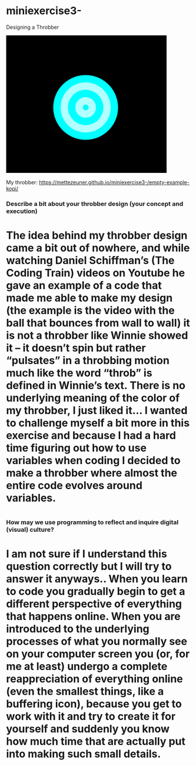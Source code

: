 # miniexercise3-
Designing a Throbber

![ScreenShot](https://github.com/MetteZeuner/miniexercise3-/blob/gh-pages/Throbber.png)

My throbber:  <https://mettezeuner.github.io/miniexercise3-/empty-example-kopi/> 

<h3>Describe a bit about your throbber design (your concept and execution)<h3> 

<h1>The idea behind my throbber design came a bit out of nowhere, and while watching Daniel Schiffman’s (The Coding Train) videos on Youtube he gave an example of a code that made me able to make my design (the example is the video with the ball that bounces from wall to wall) it is not a throbber like Winnie showed it – it doesn’t spin but rather “pulsates” in a throbbing motion much like the word “throb” is defined in Winnie’s text. There is no underlying meaning of the color of my throbber, I just liked it… I wanted to challenge myself a bit more in this exercise and because I had a hard time figuring out how to use variables when coding I decided to make a throbber where almost the entire code evolves around variables.<h1> 

<h3>How may we use programming to reflect and inquire digital (visual) culture?<h3>

<h1>I am not sure if I understand this question correctly but I will try to answer it anyways.. When you learn to code you gradually begin to get a different perspective of everything that happens online. When you are introduced to the underlying processes of what you normally see on your computer screen you (or, for me at least) undergo a complete reappreciation of everything online (even the smallest things, like a buffering icon), because you get to work with it and try to create it for yourself and suddenly you know how much time that are actually put into making such small details.<h1>
